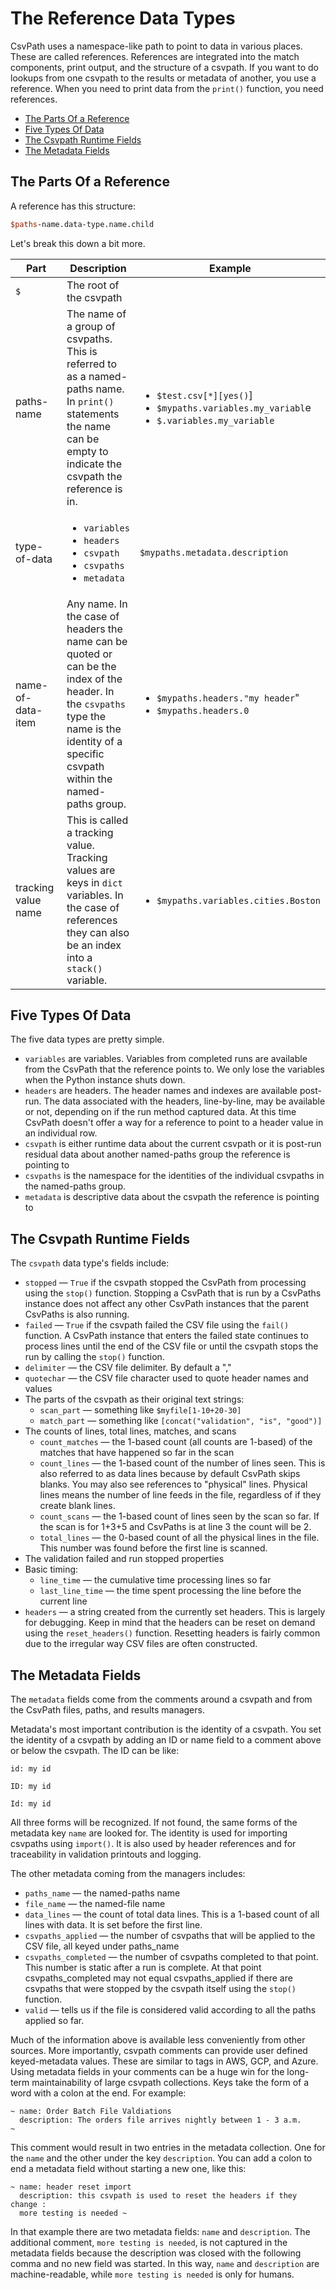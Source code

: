 # The Reference Data Types

CsvPath uses a namespace-like path to point to data in various places. These are called references. References are integrated into the match components, print output, and the structure of a csvpath. If you want to do lookups from one csvpath to the results or metadata of another, you use a reference. When you need to print data from the `print()` function, you need references.

* [The Parts Of a Reference](the\_reference\_data\_types.md#the-parts-of-a-reference)
* [Five Types Of Data](the\_reference\_data\_types.md#four-types-of-data)
* [The Csvpath Runtime Fields](the\_reference\_data\_types.md#the-csvpath-runtime-fields)
* [The Metadata Fields](the\_reference\_data\_types.md#the-metadata-fields)

## The Parts Of a Reference

A reference has this structure:&#x20;

```perl
$paths-name.data-type.name.child
```

Let's break this down a bit more.&#x20;

<table><thead><tr><th width="137">Part</th><th>Description</th><th>Example</th></tr></thead><tbody><tr><td><code>$</code></td><td>The root of the csvpath </td><td></td></tr><tr><td>paths-name</td><td>The name of a group of csvpaths. This is referred to as a named-paths name. In <code>print()</code> statements the name can be empty to indicate the csvpath the reference is in.</td><td><ul><li><code>$test.csv[*][yes()</code>]</li><li><code>$mypaths.variables.my_variabl</code>e</li><li><code>$.variables.my_variable</code></li></ul></td></tr><tr><td>type-of-data</td><td><ul><li><code>variables</code></li><li><code>headers</code></li><li><code>csvpath</code></li><li><code>csvpaths</code></li><li><code>metadata</code></li></ul></td><td><code>$mypaths.metadata.description</code></td></tr><tr><td>name-of-data-item</td><td>Any name. In the case of headers the name can be quoted or can be the index of the header. In the <code>csvpaths</code> type the name is the identity of a specific csvpath within the named-paths group.</td><td><ul><li><code>$mypaths.headers."my header</code>"</li><li><code>$mypaths.headers.0</code></li></ul></td></tr><tr><td>tracking value name</td><td>This is called a tracking value. Tracking values are keys in <code>dict</code> variables. In the case of references they can also be an index into a <code>stack()</code> variable.</td><td><ul><li><code>$mypaths.variables.cities.Boston</code></li></ul></td></tr></tbody></table>

## Five Types Of Data

The five data types are pretty simple.&#x20;

* `variables` are variables. Variables from completed runs are available from the CsvPath that the reference points to. We only lose the variables when the Python instance shuts down.
* `headers` are headers. The header names and indexes are available post-run. The data associated with the headers, line-by-line, may be available or not, depending on if the run method captured data. At this time CsvPath doesn't offer a way for a reference to point to a header value in an individual row.&#x20;
* `csvpath` is either runtime data about the current csvpath or it is post-run residual data about another named-paths group the reference is pointing to
* `csvpaths` is the namespace for the identities of the individual csvpaths in the named-paths group.
* `metadata` is descriptive data about the csvpath the reference is pointing to

## The Csvpath Runtime Fields

The `csvpath` data type's fields include:&#x20;

* `stopped` — `True` if the csvpath stopped the CsvPath from processing using the `stop()` function. Stopping a CsvPath that is run by a CsvPaths instance does not affect any other CsvPath instances that the parent CsvPaths is also running.
* `failed` — `True` if the csvpath failed the CSV file using the `fail()` function. A CsvPath instance that enters the failed state continues to process lines until the end of the CSV file or until the csvpath stops the run by calling the `stop()` function.
* `delimiter` — the CSV file delimiter. By default a ","
* `quotechar` — the CSV file character used to quote header names and values
* The parts of the csvpath as their original text strings:
  * `scan_part` — something like `$myfile[1-10+20-30]`
  * `match_part` — something like `[concat("validation", "is", "good")]`
* The counts of lines, total lines, matches, and scans
  * `count_matches` — the 1-based count (all counts are 1-based) of the matches that have happened so far in the scan
  * `count_lines` — the 1-based count of the number of lines seen. This is also referred to as data lines because by default CsvPath skips blanks. You may also see references to "physical" lines. Physical lines means the number of line feeds in the file, regardless of if they create blank lines.
  * `count_scans` — the 1-based count of lines seen by the scan so far. If the scan is for 1+3+5 and CsvPaths is at line 3 the count will be 2.
  * `total_lines` — the 0-based count of all the physical lines in the file. This number was found before the first line is scanned.
* The validation failed and run stopped properties
* Basic timing:
  * `line_time` — the cumulative time processing lines so far
  * `last_line_time` — the time spent processing the line before the current line
* `headers` — a string created from the currently set headers. This is largely for debugging. Keep in mind that the headers can be reset on demand using the `reset_headers()` function. Resetting headers is fairly common due to the irregular way CSV files are often constructed.

## The Metadata Fields

The `metadata` fields come from the comments around a csvpath and from the CsvPath files, paths, and results managers.&#x20;

Metadata's most important contribution is the identity of a csvpath. You set the identity of a csvpath by adding an ID or name field to a comment above or below the csvpath. The ID can be like:

`id: my id`&#x20;

&#x20;`ID: my id`&#x20;

&#x20;`Id: my id`

All three forms will be recognized. If not found, the same forms of the metadata key `name` are looked for. The identity is used for importing csvpaths using `import()`. It is also used by header references and for traceability in validation printouts and logging.

The other metadata coming from the managers includes:&#x20;

* `paths_name` — the named-paths name
* `file_name` — the named-file name
* `data_lines` — the count of total data lines. This is a 1-based count of all lines with data. It is set before the first line.
* `csvpaths_applied` — the number of csvpaths that will be applied to the CSV file, all keyed under paths\_name&#x20;
* `csvpaths_completed` — the number of csvpaths completed to that point. This number is static after a run is complete. At that point csvpaths\_completed may not equal csvpaths\_applied if there are csvpaths that were stopped by the csvpath itself using the `stop()` function.
* `valid` — tells us if the file is considered valid according to all the paths applied so far.&#x20;

Much of the information above is available less conveniently from other sources. More importantly, csvpath comments can provide user defined keyed-metadata values. These are similar to tags in AWS, GCP, and Azure. Using metadata fields in your comments can be a huge win for the long-term maintainability of large csvpath collections. Keys take the form of a word with a colon at the end. For example:

```clike
~ name: Order Batch File Valdiations
  description: The orders file arrives nightly between 1 - 3 a.m.
~ 
```

This comment would result in two entries in the metadata collection. One for the `name` and the other under the key `description`. You can add a colon to end a metadata field without starting a new one, like this:&#x20;

```
~ name: header reset import
  description: this csvpath is used to reset the headers if they change :
  more testing is needed ~   
```

In that example there are two metadata fields: `name` and `description`. The additional comment, `more testing is needed`, is not captured in the metadata fields because the description was closed with the following comma and no new field was started. In this way, `name` and `description` are machine-readable, while `more testing is needed` is only for humans.
